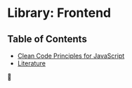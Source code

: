 # Library: Frontend

## Table of Contents

- [Clean Code Principles for JavaScript](clean-code-js.md)
- [Literature](literature.md)

🦄
